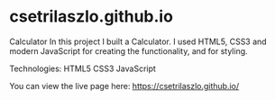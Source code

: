 # csetrilaszlo.github.io

Calculator
In this project I built a Calculator. I used HTML5, CSS3 and modern JavaScript for creating the functionality, and for styling.

Technologies:
HTML5
CSS3
JavaScript

You can view the live page here: https://csetrilaszlo.github.io/

